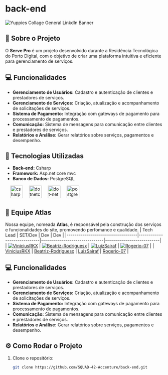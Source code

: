 # back-end
![Yuppies Collage General LinkdIn Banner](https://github.com/user-attachments/assets/bafca917-d9f6-4b58-8dfd-0b9649e87627)

## 📖 Sobre o Projeto

O **Serve Pro** é um projeto desenvolvido durante a Residência Tecnológica do Porto Digital, com o objetivo de criar uma plataforma intuitiva e eficiente para gerenciamento de serviços.

## 💻 Funcionalidades

- **Gerenciamento de Usuários:** Cadastro e autenticação de clientes e prestadores de serviços.
- **Gerenciamento de Serviços:** Criação, atualização e acompanhamento de solicitações de serviços.
- **Sistema de Pagamento:** Integração com gateways de pagamento para processamento de pagamentos.
- **Comunicação:** Sistema de mensagens para comunicação entre clientes e prestadores de serviços.
- **Relatórios e Análise:** Gerar relatórios sobre serviços, pagamentos e desempenho.

## 🚀 Tecnologias Utilizadas

- **Back-end:** Csharp
- **Framework:** Asp.net core mvc
- **Banco de Dados:** PostgreSQL

<div align="left">
  <img width="12" />
  <img src="https://cdn.jsdelivr.net/gh/devicons/devicon/icons/csharp/csharp-original.svg" height="40" alt="csharp logo"  />
  <img width="12" />
  <img src="https://cdn.jsdelivr.net/gh/devicons/devicon/icons/dotnetcore/dotnetcore-original.svg" height="40" alt="dotnetcore logo"  />
  <img width="12" />
  <img src="https://cdn.jsdelivr.net/gh/devicons/devicon/icons/dot-net/dot-net-original.svg" height="40" alt="dot-net logo"  />
  <img width="12" />
  <img src="https://cdn.jsdelivr.net/gh/devicons/devicon/icons/postgresql/postgresql-original.svg" height="40" alt="postgresql logo"  />
</div>

###

## 🎨 Equipe Atlas

Nossa equipe, nomeada **Atlas**, é responsável pela construção dos serviços e funcionalidades do site, promovendo perfomance e qualidade.
| Tech Lead                          | SET/Dev                         | Dev                           | Dev                       |
|-----------------------------------|-----------------------------|-------------------------------|---------------------------|
| [![ViniciusRKX](https://github.com/user-attachments/assets/123e4c03-bb4c-4b3e-92e1-90a1e2a03580)](https://github.com/ViniciusRKX) | [![Beatriz-Rodriguesx](https://github.com/user-attachments/assets/ff129eeb-34f9-48d4-938c-1060fb29e76f)](https://github.com/Beatriz-Rodriguesx) | [![LuizSairaf](https://github.com/user-attachments/assets/7cffc2e7-4dd3-498c-b3ef-296fa133b12e)](https://github.com/LuizSairaf) | [![Rogerio-07](https://github.com/user-attachments/assets/dfb85649-ddc2-4414-8666-4c9b40fc2d61)](https://github.com/Rogerio-07) |
| [ViniciusRKX](https://github.com/ViniciusRKX)  | [Beatriz-Rodriguesx](https://github.com/Beatriz-Rodriguesx)  | [LuizSairaf](https://github.com/LuizSairaf)  | [Rogerio-07](https://github.com/gabrielnotty](https://github.com/Rogerio-07))  |

## 💻 Funcionalidades

- **Gerenciamento de Usuários:** Cadastro e autenticação de clientes e prestadores de serviços.
- **Gerenciamento de Serviços:** Criação, atualização e acompanhamento de solicitações de serviços.
- **Sistema de Pagamento:** Integração com gateways de pagamento para processamento de pagamentos.
- **Comunicação:** Sistema de mensagens para comunicação entre clientes e prestadores de serviços.
- **Relatórios e Análise:** Gerar relatórios sobre serviços, pagamentos e desempenho.


## ⚙️ Como Rodar o Projeto

1. Clone o repositório:
   ```bash
   git clone https://github.com/SQUAD-42-Accenture/back-end.git




